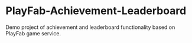 # PlayFab-Achievement-Leaderboard
Demo project of achievement and leaderboard functionality based on PlayFab game service.

